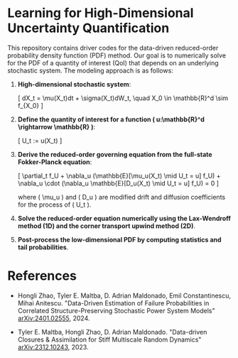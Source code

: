 # Learning for High-Dimensional Uncertainty Quantification

This repository contains driver codes for the data-driven reduced-order probability density function (PDF) method. Our goal is to numerically solve for the PDF of a quantity of interest (QoI) that depends on an underlying stochastic system. The modeling approach is as follows:

1. **High-dimensional stochastic system**:
   
   \[
   dX_t = \mu(X_t)dt + \sigma(X_t)dW_t, \quad X_0 \in \mathbb{R}^d \sim f_{X_0}
   \]

2. **Define the quantity of interest for a function \( u:\mathbb{R}^d \rightarrow \mathbb{R} \)**:

   \[
   U_t := u(X_t)
   \]

3. **Derive the reduced-order governing equation from the full-state Fokker-Planck equation**:

   \[
   \partial_t f_U + \nabla_u (\mathbb{E}[\mu_u(X_t) \mid U_t = u] f_U) + \nabla_u \cdot (\nabla_u \mathbb{E}[D_u(X_t) \mid U_t = u] f_U) = 0
   \]

   where \( \mu_u \) and \( D_u \) are modified drift and diffusion coefficients for the process of \( U_t \).

4. **Solve the reduced-order equation numerically using the Lax-Wendroff method (1D) and the corner transport upwind method (2D)**.

5. **Post-process the low-dimensional PDF by computing statistics and tail probabilities**.

# References

- Hongli Zhao, Tyler E. Maltba, D. Adrian Maldonado, Emil Constantinescu, Mihai Anitescu. "Data-Driven Estimation of Failure Probabilities in Correlated Structure-Preserving Stochastic Power System Models" [arXiv:2401.02555](https://arxiv.org/abs/2401.02555), 2024.

- Tyler E. Maltba, Hongli Zhao, D. Adrian Maldonado. "Data-driven Closures & Assimilation for Stiff Multiscale Random Dynamics" [arXiv:2312.10243](https://arxiv.org/abs/2312.10243), 2023.


